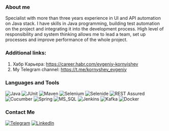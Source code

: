 ### About me

Specialist with more than three years experience in UI and API automation on Java stack. I
have skills in Java programming, building test automation on the project and integrating
it into the development process. High level of responsibility and system thinking allows
me to lead a team, set up processes and improve performance of the whole project.

### Additional links:
1. Хабр Карьера: https://career.habr.com/evgeniy-kornyishev
2. My Telegram channel: https://t.me/kornyshev_evgeniy

### Languages and Tools
![Java](https://img.shields.io/badge/Java-f7fafa?style=for-the-badge&logo=OpenJDK&logoColor=000000)
![JUnit](https://img.shields.io/badge/JUnit-f7fafa?style=for-the-badge&logo=junit5&logoColor=000000)
![Maven](https://img.shields.io/badge/Maven-f7fafa?style=for-the-badge&logo=apachemaven&logoColor=000000)
![Selenium](https://img.shields.io/badge/Selenium-f7fafa?style=for-the-badge&logo=selenium&logoColor=000000)
![Selenide](https://img.shields.io/badge/Selenide-f7fafa?style=for-the-badge&logoColor=000000)
![REST Assured](https://img.shields.io/badge/REST%20Assured-f7fafa?style=for-the-badge&logoColor=000000)
![Cucumber](https://img.shields.io/badge/Cucumber-f7fafa?style=for-the-badge&logo=cucumber&logoColor=000000)
![Spring](https://img.shields.io/badge/Spring-f7fafa?style=for-the-badge&logo=spring&logoColor=000000)
![MS_SQL](https://img.shields.io/badge/MS%20SQL-f7fafa?style=for-the-badge&logo=microsoftsqlserver&logoColor=000000)
![Jenkins](https://img.shields.io/badge/Jenkins-f7fafa?style=for-the-badge&logo=jenkins&logoColor=000000)
![Kafka](https://img.shields.io/badge/Kafka-f7fafa?style=for-the-badge&logo=apachekafka&logoColor=000000)
![Docker](https://img.shields.io/badge/Docker-f7fafa?style=for-the-badge&logo=docker&logoColor=000000)

### Contact Me

[![Telegram](https://img.shields.io/badge/Telegram-f7fafa?style=for-the-badge&logo=telegram)](https://telegram.me/kornyshev_e)
[![LinkedIn](https://img.shields.io/badge/LinkedIn-f7fafa?style=for-the-badge&logo=linkedin&logoColor=0072b1)](https://www.linkedin.com/in/kornyshev/)